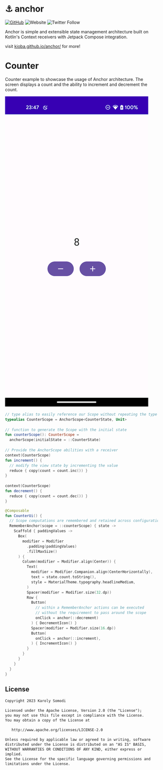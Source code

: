 # ⚓️ anchor

[![GitHub](https://img.shields.io/github/license/kioba/anchor?style=flat-square)](LICENSE)
![Website](https://img.shields.io/badge/website-up-green?style=flat-square&link=http%3A%2F%2Fkioba.github.io%2Fanchor%2F)
![Twitter Follow](https://img.shields.io/twitter/follow/k10b4?style=flat-square&link=https%3A%2F%2Ftwitter.com%2Fintent%2Ffollow%3Fscreen_name%3Dk10b4)

Anchor is simple and extensible state management architecture built on Kotlin's Context receivers
with Jetpack Compose integration.

visit [kioba.github.io/anchor/](https://kioba.github.io/anchor/) for more!

Counter
=======

Counter example to showcase the usage of Anchor architecture. The screen displays a count and the
ability to increment and decrement the count.

![counter example](https://github.com/kioba/anchor/blob/master/docs/images/counter_example.png)

```kotlin
// type alias to easily reference our Scope without repeating the type arguments
typealias CounterScope = AnchorScope<CounterState, Unit>

// function to generate the Scope with the initial state
fun counterScope(): CounterScope =
  anchorScope(initialState = ::CounterState)

// Provide the AnchorScope abilities with a receiver 
context(CounterScope)
fun increment() {
  // modify the view state by incrementing the value
  reduce { copy(count = count.inc()) }
}

context(CounterScope)
fun decrement() {
  reduce { copy(count = count.dec()) }
}
```

```kotlin
@Composable
fun CounterUi() {
  // Scope computations are remembered and retained across configuration changes
  RememberAnchor(scope = ::counterScope) { state ->
    Scaffold { paddingValues ->
      Box(
        modifier = Modifier
          .padding(paddingValues)
          .fillMaxSize()
      ) {
        Column(modifier = Modifier.align(Center)) {
          Text(
            modifier = Modifier.Companion.align(CenterHorizontally),
            text = state.count.toString(),
            style = MaterialTheme.typography.headlineMedium,
          )
          Spacer(modifier = Modifier.size(32.dp))
          Row {
            Button(
              // within a RememberAnchor actions can be executed
              // without the requirement to pass around the scope
              onClick = anchor(::decrement)
            ) { DecrementIcon() }
            Spacer(modifier = Modifier.size(16.dp))
            Button(
              onClick = anchor(::increment),
            ) { IncrementIcon() }
          }
        }
      }
    }
  }
}
```

License
--------

    Copyright 2023 Karoly Somodi

    Licensed under the Apache License, Version 2.0 (the "License");
    you may not use this file except in compliance with the License.
    You may obtain a copy of the License at

       http://www.apache.org/licenses/LICENSE-2.0

    Unless required by applicable law or agreed to in writing, software
    distributed under the License is distributed on an "AS IS" BASIS,
    WITHOUT WARRANTIES OR CONDITIONS OF ANY KIND, either express or implied.
    See the License for the specific language governing permissions and
    limitations under the License.